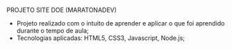 PROJETO SITE DOE (MARATONADEV)

- Projeto realizado com o intuito de aprender e aplicar o que foi aprendido durante o tempo de aula;
- Tecnologias aplicadas: HTML5, CSS3, Javascript, Node.js;
